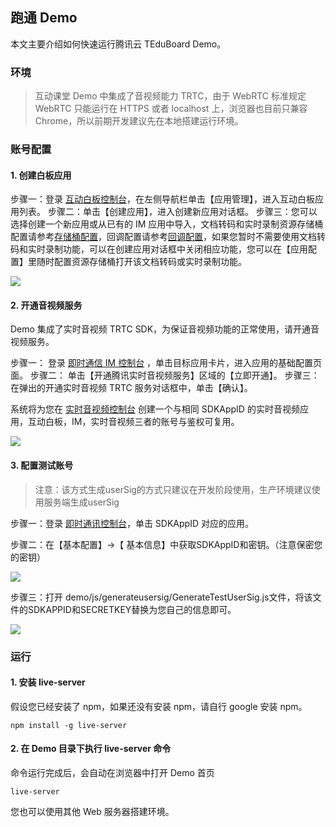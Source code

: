 ##  跑通 Demo
本文主要介绍如何快速运行腾讯云 TEduBoard Demo。

### 环境

> 互动课堂 Demo 中集成了音视频能力 TRTC，由于 WebRTC 标准规定 WebRTC 只能运行在 HTTPS 或者 localhost 上，浏览器也目前只兼容 Chrome，所以前期开发建议先在本地搭建运行环境。

### 账号配置

#### 1. 创建白板应用

步骤一：登录 [互动白板控制台](https://console.cloud.tencent.com/tiw)，在左侧导航栏单击【应用管理】，进入互动白板应用列表。
步骤二：单击【创建应用】，进入创建新应用对话框。
步骤三：您可以选择创建一个新应用或从已有的 IM 应用中导入，文档转码和实时录制资源存储桶配置请参考[存储桶配置](./存储桶配置.md)，回调配置请参考[回调配置](./回调配置.md)，如果您暂时不需要使用文档转码和实时录制功能，可以在创建应用对话框中关闭相应功能，您可以在【应用配置】里随时配置资源存储桶打开该文档转码或实时录制功能。

![](https://main.qcloudimg.com/raw/ee28f8f7c5d0da78044e3a55b636a30b.png)


#### 2. 开通音视频服务

Demo 集成了实时音视频 TRTC SDK，为保证音视频功能的正常使用，请开通音视频服务。

步骤一： 登录 [即时通信 IM 控制台](https://console.cloud.tencent.com/im) ，单击目标应用卡片，进入应用的基础配置页面。
步骤二： 单击【开通腾讯实时音视频服务】区域的【立即开通】。
步骤三： 在弹出的开通实时音视频 TRTC 服务对话框中，单击【确认】。

系统将为您在 [实时音视频控制台](https://console.cloud.tencent.com/trtc/app) 创建一个与相同 SDKAppID 的实时音视频应用，互动白板，IM，实时音视频三者的账号与鉴权可复用。

![](https://main.qcloudimg.com/raw/15e5dda6aa294b4860c73433d69f01b6.png)

#### 3. 配置测试账号

> 注意：该方式生成userSig的方式只建议在开发阶段使用，生产环境建议使用服务端生成userSig

步骤一：登录 [即时通讯控制台](https://console.cloud.tencent.com/im)，单击 SDKAppID 对应的应用。

步骤二：在【基本配置】->【 基本信息】中获取SDKAppID和密钥。（注意保密您的密钥）

![](https://main.qcloudimg.com/raw/927dbd204b483c778a73eabd2492033e.png)

步骤三：打开 demo/js/generateusersig/GenerateTestUserSig.js文件，将该文件的SDKAPPID和SECRETKEY替换为您自己的信息即可。

![](https://main.qcloudimg.com/raw/7674d60ff2aff8042bdec637f8cfeffb.png)


### 运行

#### 1. 安装 live-server

假设您已经安装了 npm，如果还没有安装 npm，请自行 google 安装 npm。

```
npm install -g live-server
```

#### 2. 在 Demo 目录下执行 live-server 命令

命令运行完成后，会自动在浏览器中打开 Demo 首页
```
live-server
```

您也可以使用其他 Web 服务器搭建环境。